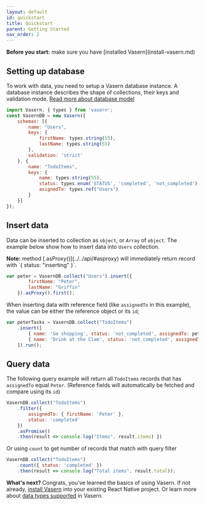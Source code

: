 ```yaml
---
layout: default
id: quickstart
title: Quickstart
parent: Getting Started
nav_order: 2
---
```


<div class="block__msg info" markdown="1">
<b>Before you start:</b> make sure you have [installed Vasern](install-vasern.md)
</div>

## Setting up database

To work with data, you need to setup a Vasern database instance. A database instance describes
the shape of collections, their keys and validation mode. 
[Read more about database model](../database-and-collection/database-model.html)

```js
import Vasern, { types } from 'vasern';
const VasernDB = new Vasern({
    schemas: [{
        name: "Users",
        keys: {
            firstName: types.string(55),
            lastName: types.string(55)
        },
        validation: 'strict'
    }, {
        name: "TodoItems",
        keys: {
            name: types.string(55),
            status: types.enum('STATUS', 'completed', 'not_completed'),
            asignedTo: types.ref("Users")
        }
    }]
});
```

## Insert data

Data can be inserted to collection as `object`, or `Array` of `object`.
The example below show how to insert data into `Users` collection.

<p class="block__msg info" markdown="1">
<b>Note:</b> method [.asProxy()](../../api/#asproxy) will immediately return record with `{ status: "inserting" }`.
</p>


```js
var peter = VasernDB.collect("Users").insert({
        firstName: "Peter",
        lastName: "Griffin"
    }).asProxy().first();
```

When inserting data with reference field (like `assignedTo` in this example),
the value can be either the reference object or its `id`;

```js
var peterTasks = VasernDB.collect("TodoItems")
    .insert([
        { name: 'Go shopping', status: 'not_completed', assignedTo: peter },
        { name: 'Drink at the Clam', status: 'not_completed', assignedTo: peter }
    ]).run();
```

## Query data

The following query example will return all `TodoItems` records that has `assignedTo` equal `Peter`.
(Reference fields will automatically be fetched and compare using its `id`)

```js
VasernDB.collect("TodoItems")
    .filter({ 
        assignedTo: { firstName: 'Peter' },
        status: 'completed'
    })
    .asPromise()
    .then(result => console.log("Items", result.items) })
```

Or using `count` to get number of records that match with query filter

```js
VasernDB.collect("TodoItems")
    .count({ status: 'completed' })
    .then(result => console.log("Total items", result.total));
```


<p class="block__msg info" markdown="1">

**What's next?** Congrats, you've learned the basics of using Vasern. If not already, 
[install Vasern](install-vasern.md) into your existing React Native project.
Or learn more about [data types supported](../database-and-collection/supported-data-types.html) in Vasern.
</p>